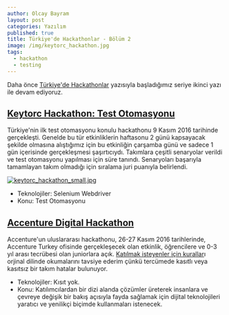 ```yaml
---
author: Olcay Bayram
layout: post
categories: Yazılım
published: true
title: Türkiye'de Hackathonlar - Bölüm 2
image: /img/keytorc_hackathon.jpg
tags:
  - hackathon
  - testing
---
```

Daha önce [Türkiye'de Hackathonlar](http://otomatikmuhendis.com/2016/04/22/turkiye-de-hackathonlar/) yazısıyla başladığımız seriye ikinci yazı ile devam ediyoruz.


## [Keytorc Hackathon: Test Otomasyonu](http://www.keytorc.com/hackathon-test-otomasyonu/)
Türkiye'nin ilk test otomasyonu konulu hackathonu 9 Kasım 2016 tarihinde gerçekleşti. Genelde bu tür etkinliklerin haftasonu 2 günü kapsayacak şekilde olmasına alıştığımız için bu etkinliğin çarşamba günü ve sadece 1 gün içerisinde gerçekleşmesi şaşırtıcıydı. Takımlara çeşitli senaryolar verildi ve test otomasyonu yapılması için süre tanındı. Senaryoları başarıyla tamamlayan takım olmadığı için sıralama juri puanıyla belirlendi.

[![keytorc_hackathon_small.jpg]({{site.baseurl}}/img/keytorc_hackathon_small.jpg)]({{site.baseurl}}/img/keytorc_hackathon_title.jpg)

- Teknolojiler: Selenium Webdriver
- Konu: Test Otomasyonu

## [Accenture Digital Hackathon](https://www.accenture.com/tr-en/careers/accenture-digital-hackathon-2016)
Accenture'un uluslararası hackathonu, 26-27 Kasım 2016 tarihlerinde, Accenture Turkey ofisinde gerçekleşecek olan etkinlik, öğrencilere ve 0-3 yıl arası tecrübesi olan juniorlara açık. [Katılmak isteyenler için kurallar](https://www.accenture.com/t20161018T093506__w__/tr-en/_acnmedia/Careers/PDF-5/Accenture-Digital-Hackathon-Rules.pdf)ı orjinal dilinde okumalarını tavsiye ederim çünkü tercümede kasıtlı veya kasıtsız bir takım hatalar bulunuyor.

- Teknolojiler: Kısıt yok.
- Konu:  Katılımcılardan bir dizi alanda çözümler üreterek insanlara ve çevreye değişik bir bakış açısıyla fayda sağlamak için dijital teknolojileri yaratıcı ve yenilikçi biçimde kullanmaları istenecek. 